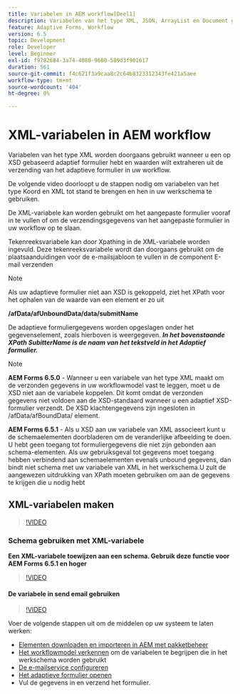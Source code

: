 ```yaml
---
title: Variabelen in AEM workflow[Deel1]
description: Variabelen van het type XML, JSON, ArrayList en Document gebruiken in een AEM workflow
feature: Adaptive Forms, Workflow
version: 6.5
topic: Development
role: Developer
level: Beginner
exl-id: f9782684-3a74-4080-9680-589d3f901617
duration: 561
source-git-commit: f4c621f3a9caa8c2c64b8323312343fe421a5aee
workflow-type: tm+mt
source-wordcount: '404'
ht-degree: 0%

---
```


# XML-variabelen in AEM workflow

Variabelen van het type XML worden doorgaans gebruikt wanneer u een op XSD gebaseerd adaptief formulier hebt en waarden wilt extraheren uit de verzending van het adaptieve formulier in uw workflow.

De volgende video doorloopt u de stappen nodig om variabelen van het type Koord en XML tot stand te brengen en hen in uw werkschema te gebruiken.

De XML-variabele kan worden gebruikt om het aangepaste formulier vooraf in te vullen of om de verzendingsgegevens van het aangepaste formulier in uw workflow op te slaan.

Tekenreeksvariabele kan door Xpathing in de XML-variabele worden ingevuld. Deze tekenreeksvariabele wordt dan doorgaans gebruikt om de plaatsaanduidingen voor de e-mailsjabloon te vullen in de component E-mail verzenden

>[!NOTE]
>
>Als uw adaptieve formulier niet aan XSD is gekoppeld, ziet het XPath voor het ophalen van de waarde van een element er zo uit
>
>**/afData/afUnboundData/data/submitName**

De adaptieve formuliergegevens worden opgeslagen onder het gegevenselement, zoals hierboven is weergegeven. **_In het bovenstaande XPath SubitterName is de naam van het tekstveld in het Adaptief formulier._**

>[!NOTE]
>
>**AEM Forms 6.5.0** - Wanneer u een variabele van het type XML maakt om de verzonden gegevens in uw workflowmodel vast te leggen, moet u de XSD niet aan de variabele koppelen. Dit komt omdat de verzonden gegevens niet voldoen aan de XSD-standaard wanneer u een adaptief XSD-formulier verzendt. De XSD klachtengegevens zijn ingesloten in /afData/afBoundData/ element.
>
>**AEM Forms 6.5.1** - Als u XSD aan uw variabele van XML associeert kunt u de schemaelementen doorbladeren om de veranderlijke afbeelding te doen. U hebt geen toegang tot formuliergegevens die niet zijn gebonden aan schema-elementen. Als uw gebruiksgeval tot gegevens moet toegang hebben verbindend aan schemaelementen evenals unbound gegevens, dan bindt niet schema met uw variabele van XML in het werkschema.U zult de aangewezen uitdrukking van XPath moeten gebruiken om aan de gegevens te krijgen die u nodig hebt

## XML-variabelen maken

>[!VIDEO](https://video.tv.adobe.com/v/26440?quality=12&learn=on)

### Schema gebruiken met XML-variabele

**Een XML-variabele toewijzen aan een schema. Gebruik deze functie voor AEM Forms 6.5.1 en hoger**

>[!VIDEO](https://video.tv.adobe.com/v/28098?quality=12&learn=on)

#### De variabele in send email gebruiken

>[!VIDEO](https://video.tv.adobe.com/v/26441?quality=12&learn=on)

Voer de volgende stappen uit om de middelen op uw systeem te laten werken:

* [Elementen downloaden en importeren in AEM met pakketbeheer](assets/xmlandstringvariable.zip)
* [Het workflowmodel verkennen](http://localhost:4502/editor.html/conf/global/settings/workflow/models/vacationrequest.html) om de variabelen te begrijpen die in het werkschema worden gebruikt
* [De e-mailservice configureren](https://helpx.adobe.com/experience-manager/6-5/sites/administering/using/notification.html#ConfiguringtheMailService)
* [Het adaptieve formulier openen](http://localhost:4502/content/dam/formsanddocuments/applicationfortimeoff/jcr:content?wcmmode=disabled)
* Vul de gegevens in en verzend het formulier.
